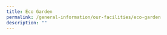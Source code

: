 ```yaml
---
title: Eco Garden
permalink: /general-information/our-facilities/eco-garden
description: ""
---
```

